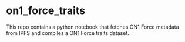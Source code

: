 # on1_force_traits

This repo contains a python notebook that fetches ON1 Force metadata from IPFS and compiles a ON1 Force traits dataset. 
